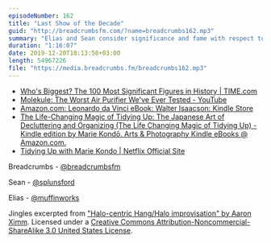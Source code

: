 ```yaml
---
episodeNumber: 162
title: "Last Show of the Decade"
guid: "http://breadcrumbsfm.com/?name=breadcrumbs162.mp3"
summary: "Elias and Sean consider significance and fame with respect to time."
duration: "1:16:07"
date: 2019-12-20T18:13:58+03:00
length: 54967226
file: "https://media.breadcrumbs.fm/breadcrumbs162.mp3"
---
```


- [Who's Biggest? The 100 Most Significant Figures in History | TIME.com](http://ideas.time.com/2013/12/10/whos-biggest-the-100-most-significant-figures-in-history/)
- [Molekule: The Worst Air Purifier We've Ever Tested - YouTube](https://youtu.be/VM9CJZpqfpA)
- [Amazon.com: Leonardo da Vinci eBook: Walter Isaacson: Kindle Store](http://www.amazon.com/dp/B071Y385Q1/?tag=breadcrumbsfm-20)
- [The Life-Changing Magic of Tidying Up: The Japanese Art of Decluttering and Organizing (The Life Changing Magic of Tidying Up) - Kindle edition by Marie Kondō. Arts & Photography Kindle eBooks @ Amazon.com.](http://www.amazon.com/dp/B00KK0PICK/?tag=breadcrumbsfm-20)
- [Tidying Up with Marie Kondo | Netflix Official Site](https://www.netflix.com/title/80209379?s=i&trkid=13752289)

Breadcrumbs - [@breadcrumbsfm](https://twitter.com/breadcrumbsfm)

Sean - [@splunsford](https://twitter.com/splunsford)

Elias - [@muffinworks](https://twitter.com/muffinworks)

Jingles excerpted from ["Halo-centric Hang/Halo improvisation" by Aaron Ximm](http://freemusicarchive.org/music/aaron_ximm/handpans_and_the_hang/). Licensed under a [Creative Commons Attribution-Noncommercial-ShareAlike 3.0 United States License](http://creativecommons.org/licenses/by-nc-sa/3.0/us/).